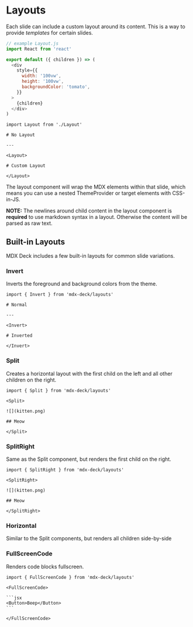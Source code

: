 # Layouts

Each slide can include a custom layout around its content.
This is a way to provide *templates* for certain slides.

```js
// example Layout.js
import React from 'react'

export default ({ children }) => (
  <div
    style={{
      width: '100vw',
      height: '100vw',
      backgroundColor: 'tomato',
    }}
  >
    {children}
  </div>
)
```

```mdx
import Layout from './Layout'

# No Layout

---

<Layout>

# Custom Layout

</Layout>
```

The layout component will wrap the MDX elements within that slide,
which means you can use a nested ThemeProvider or target elements with CSS-in-JS.

**NOTE:** The newlines around child content in the layout component is **required** to use markdown syntax in a layout. Otherwise the content will be parsed as raw text.

## Built-in Layouts

MDX Deck includes a few built-in layouts for common slide variations.

### Invert

Inverts the foreground and background colors from the theme.

```mdx
import { Invert } from 'mdx-deck/layouts'

# Normal

---

<Invert>

# Inverted

</Invert>
```

### Split

Creates a horizontal layout with the first child on the left and all other children on the right.

```mdx
import { Split } from 'mdx-deck/layouts'

<Split>

![](kitten.png)

## Meow

</Split>
```

### SplitRight

Same as the Split component, but renders the first child on the right.

```mdx
import { SplitRight } from 'mdx-deck/layouts'

<SplitRight>

![](kitten.png)

## Meow

</SplitRight>
```

### Horizontal

Similar to the Split components, but renders all children side-by-side

### FullScreenCode

Renders code blocks fullscreen.

````mdx
import { FullScreenCode } from 'mdx-deck/layouts'

<FullScreenCode>

```jsx
<Button>Beep</Button>
```

</FullScreenCode>
````

